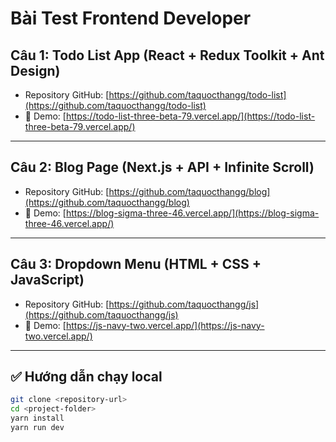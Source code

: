 # Bài Test Frontend Developer

## Câu 1: Todo List App (React + Redux Toolkit + Ant Design)

- Repository GitHub: [https://github.com/taquocthangg/todo-list](https://github.com/taquocthangg/todo-list)
- 🔗 Demo: [https://todo-list-three-beta-79.vercel.app/](https://todo-list-three-beta-79.vercel.app/)

---

## Câu 2: Blog Page (Next.js + API + Infinite Scroll)

- Repository GitHub: [https://github.com/taquocthangg/blog](https://github.com/taquocthangg/blog)
- 🔗 Demo: [https://blog-sigma-three-46.vercel.app/](https://blog-sigma-three-46.vercel.app/)

---

## Câu 3: Dropdown Menu (HTML + CSS + JavaScript)

- Repository GitHub: [https://github.com/taquocthangg/js](https://github.com/taquocthangg/js)
- 🔗 Demo: [https://js-navy-two.vercel.app/](https://js-navy-two.vercel.app/)

---

## ✅ Hướng dẫn chạy local

```bash
git clone <repository-url>
cd <project-folder>
yarn install
yarn run dev
